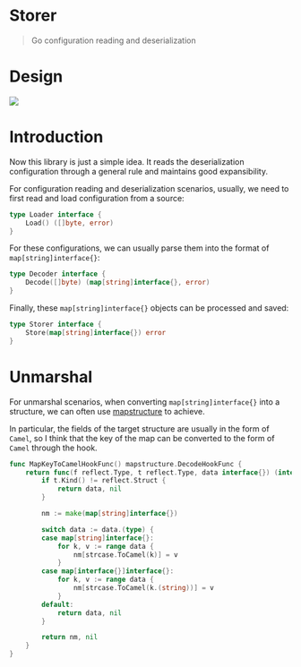 # Storer

> Go configuration reading and deserialization

# Design

![](https://user-images.githubusercontent.com/26481411/168970797-616ebc3e-cf23-479f-aa56-ffaf87c083cb.png)

# Introduction

Now this library is just a simple idea. It reads the deserialization configuration through a general rule and maintains good expansibility.

For configuration reading and deserialization scenarios, usually, we need to first read and load configuration from a source:
```go
type Loader interface {
	Load() ([]byte, error)
}
```

For these configurations, we can usually parse them into the format of `map[string]interface{}`:
```go
type Decoder interface {
	Decode([]byte) (map[string]interface{}, error)
}
```

Finally, these `map[string]interface{}` objects can be processed and saved:
```go
type Storer interface {
	Store(map[string]interface{}) error
}
```

# Unmarshal

For unmarshal scenarios, when converting `map[string]interface{}` into a structure, we can often use [mapstructure](https://github.com/mitchellh/mapstructure) to achieve.

In particular, the fields of the target structure are usually in the form of `Camel`, so I think that the key of the map can be converted to the form of `Camel` through the hook.
```go
func MapKeyToCamelHookFunc() mapstructure.DecodeHookFunc {
	return func(f reflect.Type, t reflect.Type, data interface{}) (interface{}, error) {
		if t.Kind() != reflect.Struct {
			return data, nil
		}

		nm := make(map[string]interface{})

		switch data := data.(type) {
		case map[string]interface{}:
			for k, v := range data {
				nm[strcase.ToCamel(k)] = v
			}
		case map[interface{}]interface{}:
			for k, v := range data {
				nm[strcase.ToCamel(k.(string))] = v
			}
		default:
			return data, nil
		}

		return nm, nil
	}
}
```

